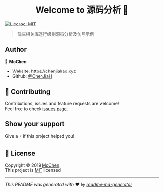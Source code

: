 <h1 align="center">Welcome to 源码分析 👋</h1>
<p>
  <a href="LICENSE" target="_blank">
    <img alt="License: MIT" src="https://img.shields.io/badge/License-MIT-yellow.svg" />
  </a>
</p>

> 前端相关库逐行级别源码分析及仿写示例

## Author

👤 **McChen**

* Website: https://chenjiahao.xyz
* Github: [@ChenJiaH](https://github.com/ChenJiaH)

## 🤝 Contributing

Contributions, issues and feature requests are welcome!<br />Feel free to check [issues page](https://github.com/ChenJiaH/code-analysis/issues). 

## Show your support

Give a ⭐️ if this project helped you!

## 📝 License

Copyright © 2019 [McChen](https://github.com/ChenJiaH).<br />
This project is [MIT](LICENSE) licensed.

***
_This README was generated with ❤️ by [readme-md-generator](https://github.com/kefranabg/readme-md-generator)_
